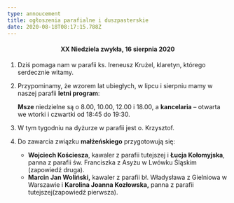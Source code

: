 ```yaml
---
type: annoucement
title: ogłoszenia parafialne i duszpasterskie
date: 2020-08-18T08:17:15.788Z
---
```

<!--StartFragment-->

<h4 style="text-align:center;">XX Niedziela zwykła, 16 sierpnia 2020</h3>

1. Dziś pomaga nam w parafii ks. Ireneusz Krużel, klaretyn, którego serdecznie witamy.
2. Przypominamy, że wzorem lat ubiegłych, w lipcu i sierpniu mamy w naszej parafii **letni program**:

   **Msze** niedzielne są o 8.00, 10.00, 12.00 i 18.00, a **kancelaria** – otwarta we wtorki i czwartki od 18:45 do 19:30.
3. W tym tygodniu na dyżurze w parafii jest o. Krzysztof.
4. Do zawarcia związku **małżeńskiego** przygotowują się:

   * **Wojciech Kościesza**, kawaler z parafii tutejszej i **Łucja Kołomyjska**, panna z parafii św. Franciszka z Asyżu w Lwówku Śląskim (zapowiedź druga).
   * **Marcin Jan Woliński,** kawaler z parafii bł. Władysława z Gielniowa w Warszawie i **Karolina Joanna Kozłowska,** panna z parafii tutejszej(zapowiedź pierwsza).

<!--EndFragment-->